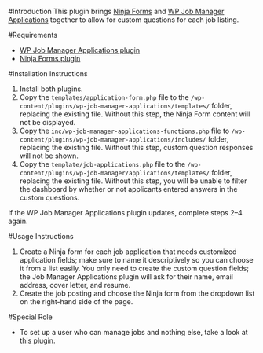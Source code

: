 #Introduction
This plugin brings [Ninja Forms](https://wordpress.org/plugins/ninja-forms/) and [WP Job Manager Applications](https://wpjobmanager.com/add-ons/applications/) together to allow for custom questions for each job listing.

#Requirements
- [WP Job Manager Applications plugin](https://wpjobmanager.com/add-ons/applications/)
- [Ninja Forms plugin](https://wordpress.org/plugins/ninja-forms/)

#Installation Instructions
1. Install both plugins.
1. Copy the `templates/application-form.php` file to the `/wp-content/plugins/wp-job-manager-applications/templates/` folder, replacing the existing file. Without this step, the Ninja Form content will not be displayed.
1. Copy the `inc/wp-job-manager-applications-functions.php` file to `/wp-content/plugins/wp-job-manager-applications/includes/` folder, replacing the existing file. Without this step, custom question responses will not be shown.
1. Copy the `template/job-applications.php` file to the `/wp-content/plugins/wp-job-manager/applications/templates/` folder, replacing the existing file. Without this step, you will be unable to filter the dashboard by whether or not applicants entered answers in the custom questions.

If the WP Job Manager Applications plugin updates, complete steps 2–4 again.

#Usage Instructions
1. Create a Ninja form for each job application that needs customized application fields; make sure to name it descriptively so you can choose it from a list easily. You only need to create the custom question fields; the Job Manager Applications plugin will ask for their name, email address, cover letter, and resume.
1. Create the job posting and choose the Ninja form from the dropdown list on the right-hand side of the page.


#Special Role
- To set up a user who can manage jobs and nothing else, take a look at [this plugin](https://github.com/Pressed-Solutions/WP-Job-Manager-Custom-Management-Role).
